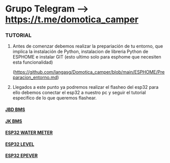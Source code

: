 # Grupo Telegram --> https://t.me/domotica_camper

### TUTORIAL

1. Antes de comenzar debemos realizar la prepariación de tu entorno, que implica la instalación de Python, instalacion de libreria Python de ESPHOME e instalar GIT (esto ultimo solo para esphome que necesiten esta funcionalidad)
  
   (https://github.com/langasg/Domotica_camper/blob/main/ESPHOME/Preparacion_entorno.md)


2. Llegados a este punto ya podremos realizar el flasheo del esp32 para ello debemos conectar el esp32 a nuestro pc y seguir el tutorial especifico de lo que queremos flashear.

#### [JBD BMS](https://github.com/langasg/Domotica_camper/blob/main/ESPHOME/JBD_BMS/README.md)

#### [JK BMS](https://github.com/langasg/Domotica_camper/blob/main/ESPHOME/JK_BMS/README.md)

#### [ESP32 WATER METER](https://github.com/langasg/Domotica_camper/blob/main/ESPHOME/esp32_water_meter/README.md)

#### [ESP32 LEVEL](https://github.com/langasg/Domotica_camper/blob/main/ESPHOME/esp32_level/README.md)

#### [ESP32 EPEVER](https://github.com/langasg/Domotica_camper/blob/main/ESPHOME/esphome_epever/README.md)
